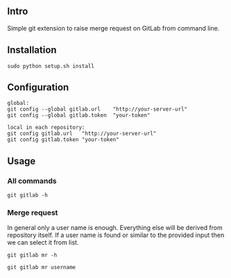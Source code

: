 ## Intro

Simple git extension to raise merge request on GitLab from command line.

## Installation

~~~
sudo python setup.sh install
~~~

## Configuration

~~~
global:
git config --global gitlab.url    "http://your-server-url"
git config --global gitlab.token  "your-token"

local in each repository:
git config gitlab.url   "http://your-server-url"
git config gitlab.token "your-token"
~~~

## Usage

### All commands

~~~
git gitlab -h
~~~

### Merge request

In general only a user name is enough. Everything else will be derived from repository itself.
If a user name is found or similar to the provided input then we can select it from list.

~~~
git gitlab mr -h

git gitlab mr username
~~~



